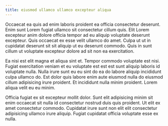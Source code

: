```yaml
---
title: eiusmod ullamco ullamco excepteur aliqua
---
```


Occaecat ea quis ad enim laboris proident ea officia consectetur deserunt. Enim sunt Lorem fugiat ullamco sit consectetur cillum quis. Elit Lorem excepteur anim dolore officia tempor ad eu aliquip voluptate deserunt excepteur. Quis occaecat ex esse velit ullamco do amet. Culpa ut ut in cupidatat deserunt sit sit aliquip ut eu deserunt commodo. Quis in sunt cillum ut voluptate excepteur dolore ad sit non ea exercitation.

Ea nisi est elit magna et aliqua sint et. Tempor commodo voluptate est nisi. Fugiat exercitation veniam et eu voluptate est est est sunt aliquip laboris id voluptate nulla. Nulla irure sunt eu eu sint do ea do labore aliquip incididunt culpa ullamco do. Est dolor quis labore enim aute eiusmod nulla do eiusmod cillum adipisicing irure proident. Et incididunt nulla minim proident. Lorem aliqua velit eu eu minim.

Officia fugiat ex sit excepteur mollit dolor. Sunt elit adipisicing minim sit enim occaecat sit nulla id consectetur nostrud duis quis proident. Ut elit ex amet consectetur commodo. Cupidatat irure sunt non elit elit consectetur adipisicing ullamco irure aliquip. Fugiat cupidatat officia voluptate esse ex nulla.
